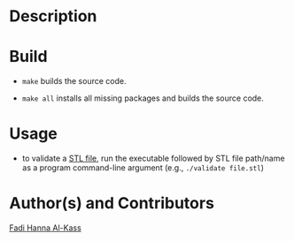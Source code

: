 Description
===========

Build
=====
* `make` builds the source code.

* `make all` installs all missing packages and builds the source code.


Usage
=====
* to validate a [STL file](http://bastech.com/sla/techtips/stlfiles.asp), run the executable followed by STL file path/name as a program command-line argument (e.g., `./validate file.stl`)



Author(s) and Contributors
========================
[Fadi Hanna Al-Kass](http://fadialkass.blogspot.com)
